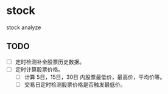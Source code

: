 # stock
stock analyze
## TODO
 * [ ] 定时检测补全股票历史数据。
 * [ ] 定时计算股票价格。
    * [ ] 计算 5日，15日，30日 内股票最低价，最高价，平均价等。
    * [ ] 交易日定时检测股票价格是否触发最低价。